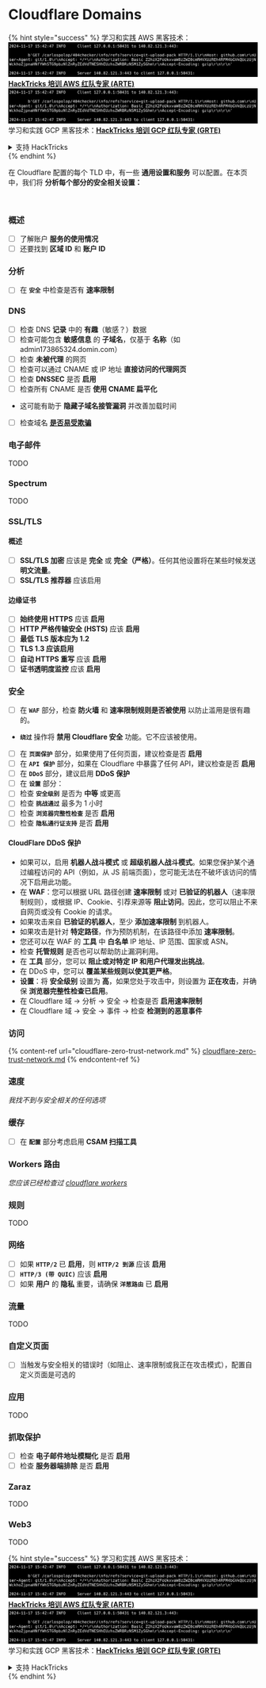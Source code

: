 # Cloudflare Domains

{% hint style="success" %}
学习和实践 AWS 黑客技术：<img src="../../.gitbook/assets/image (1).png" alt="" data-size="line">[**HackTricks 培训 AWS 红队专家 (ARTE)**](https://training.hacktricks.xyz/courses/arte)<img src="../../.gitbook/assets/image (1).png" alt="" data-size="line">\
学习和实践 GCP 黑客技术：<img src="../../.gitbook/assets/image (2).png" alt="" data-size="line">[**HackTricks 培训 GCP 红队专家 (GRTE)**<img src="../../.gitbook/assets/image (2).png" alt="" data-size="line">](https://training.hacktricks.xyz/courses/grte)

<details>

<summary>支持 HackTricks</summary>

* 查看 [**订阅计划**](https://github.com/sponsors/carlospolop)!
* **加入** 💬 [**Discord 群组**](https://discord.gg/hRep4RUj7f) 或 [**Telegram 群组**](https://t.me/peass) 或 **关注** 我们的 **Twitter** 🐦 [**@hacktricks\_live**](https://twitter.com/hacktricks\_live)**.**
* **通过向** [**HackTricks**](https://github.com/carlospolop/hacktricks) 和 [**HackTricks Cloud**](https://github.com/carlospolop/hacktricks-cloud) GitHub 仓库提交 PR 分享黑客技巧。

</details>
{% endhint %}

在 Cloudflare 配置的每个 TLD 中，有一些 **通用设置和服务** 可以配置。在本页中，我们将 **分析每个部分的安全相关设置：**

<figure><img src="../../.gitbook/assets/image (101).png" alt=""><figcaption></figcaption></figure>

### 概述

* [ ] 了解账户 **服务的使用情况**
* [ ] 还要找到 **区域 ID** 和 **账户 ID**

### 分析

* [ ] 在 **`安全`** 中检查是否有 **速率限制**

### DNS

* [ ] 检查 DNS **记录** 中的 **有趣**（敏感？）数据
* [ ] 检查可能包含 **敏感信息** 的 **子域名**，仅基于 **名称**（如 admin173865324.domin.com）
* [ ] 检查 **未被代理** 的网页
* [ ] 检查可以通过 CNAME 或 IP 地址 **直接访问的代理网页**
* [ ] 检查 **DNSSEC** 是否 **启用**
* [ ] 检查所有 CNAME 是否 **使用 CNAME 扁平化**
* 这可能有助于 **隐藏子域名接管漏洞** 并改善加载时间
* [ ] 检查域名 [**是否易受欺骗**](https://book.hacktricks.xyz/network-services-pentesting/pentesting-smtp#mail-spoofing)

### **电子邮件**

TODO

### Spectrum

TODO

### SSL/TLS

#### **概述**

* [ ] **SSL/TLS 加密** 应该是 **完全** 或 **完全（严格）**。任何其他设置将在某些时候发送 **明文流量**。
* [ ] **SSL/TLS 推荐器** 应该启用

#### 边缘证书

* [ ] **始终使用 HTTPS** 应该 **启用**
* [ ] **HTTP 严格传输安全 (HSTS)** 应该 **启用**
* [ ] **最低 TLS 版本应为 1.2**
* [ ] **TLS 1.3 应该启用**
* [ ] **自动 HTTPS 重写** 应该 **启用**
* [ ] **证书透明度监控** 应该 **启用**

### **安全**

* [ ] 在 **`WAF`** 部分，检查 **防火墙** 和 **速率限制规则是否被使用** 以防止滥用是很有趣的。
* **`绕过`** 操作将 **禁用 Cloudflare 安全** 功能。它不应该被使用。
* [ ] 在 **`页面保护`** 部分，如果使用了任何页面，建议检查是否 **启用**
* [ ] 在 **`API 保护`** 部分，如果在 Cloudflare 中暴露了任何 API，建议检查是否 **启用**
* [ ] 在 **`DDoS`** 部分，建议启用 **DDoS 保护**
* [ ] 在 **`设置`** 部分：
* [ ] 检查 **`安全级别`** 是否为 **中等** 或更高
* [ ] 检查 **`挑战通过`** 最多为 1 小时
* [ ] 检查 **`浏览器完整性检查`** 是否 **启用**
* [ ] 检查 **`隐私通行证支持`** 是否 **启用**

#### **CloudFlare DDoS 保护**

* 如果可以，启用 **机器人战斗模式** 或 **超级机器人战斗模式**。如果您保护某个通过编程访问的 API（例如，从 JS 前端页面），您可能无法在不破坏该访问的情况下启用此功能。
* 在 **WAF**：您可以根据 URL 路径创建 **速率限制** 或对 **已验证的机器人**（速率限制规则），或根据 IP、Cookie、引荐来源等 **阻止访问**。因此，您可以阻止不来自网页或没有 Cookie 的请求。
* 如果攻击来自 **已验证的机器人**，至少 **添加速率限制** 到机器人。
* 如果攻击是针对 **特定路径**，作为预防机制，在该路径中添加 **速率限制**。
* 您还可以在 WAF 的 **工具** 中 **白名单** IP 地址、IP 范围、国家或 ASN。
* 检查 **托管规则** 是否也可以帮助防止漏洞利用。
* 在 **工具** 部分，您可以 **阻止或对特定 IP 和用户代理发出挑战**。
* 在 DDoS 中，您可以 **覆盖某些规则以使其更严格**。
* **设置**：将 **安全级别** 设置为 **高**，如果您处于攻击中，则设置为 **正在攻击**，并确保 **浏览器完整性检查已启用**。
* 在 Cloudflare 域 -> 分析 -> 安全 -> 检查是否 **启用速率限制**
* 在 Cloudflare 域 -> 安全 -> 事件 -> 检查 **检测到的恶意事件**

### 访问

{% content-ref url="cloudflare-zero-trust-network.md" %}
[cloudflare-zero-trust-network.md](cloudflare-zero-trust-network.md)
{% endcontent-ref %}

### 速度

_我找不到与安全相关的任何选项_

### 缓存

* [ ] 在 **`配置`** 部分考虑启用 **CSAM 扫描工具**

### **Workers 路由**

_您应该已经检查过_ [_cloudflare workers_](./#workers)

### 规则

TODO

### 网络

* [ ] 如果 **`HTTP/2`** 已 **启用**，则 **`HTTP/2 到源`** 应该 **启用**
* [ ] **`HTTP/3 (带 QUIC)`** 应该 **启用**
* [ ] 如果 **用户** 的 **隐私** 重要，请确保 **`洋葱路由`** 已 **启用**

### **流量**

TODO

### 自定义页面

* [ ] 当触发与安全相关的错误时（如阻止、速率限制或我正在攻击模式），配置自定义页面是可选的

### 应用

TODO

### 抓取保护

* [ ] 检查 **电子邮件地址模糊化** 是否 **启用**
* [ ] 检查 **服务器端排除** 是否 **启用**

### **Zaraz**

TODO

### **Web3**

TODO

{% hint style="success" %}
学习和实践 AWS 黑客技术：<img src="../../.gitbook/assets/image (1).png" alt="" data-size="line">[**HackTricks 培训 AWS 红队专家 (ARTE)**](https://training.hacktricks.xyz/courses/arte)<img src="../../.gitbook/assets/image (1).png" alt="" data-size="line">\
学习和实践 GCP 黑客技术：<img src="../../.gitbook/assets/image (2).png" alt="" data-size="line">[**HackTricks 培训 GCP 红队专家 (GRTE)**<img src="../../.gitbook/assets/image (2).png" alt="" data-size="line">](https://training.hacktricks.xyz/courses/grte)

<details>

<summary>支持 HackTricks</summary>

* 查看 [**订阅计划**](https://github.com/sponsors/carlospolop)!
* **加入** 💬 [**Discord 群组**](https://discord.gg/hRep4RUj7f) 或 [**Telegram 群组**](https://t.me/peass) 或 **关注** 我们的 **Twitter** 🐦 [**@hacktricks\_live**](https://twitter.com/hacktricks\_live)**.**
* **通过向** [**HackTricks**](https://github.com/carlospolop/hacktricks) 和 [**HackTricks Cloud**](https://github.com/carlospolop/hacktricks-cloud) GitHub 仓库提交 PR 分享黑客技巧。

</details>
{% endhint %}
